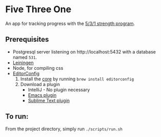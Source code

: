 # Five Three One
An app for tracking progress with the [5/3/1 strength program](https://www.t-nation.com/workouts/531-how-to-build-pure-strength).

## Prerequisites
- Postgresql server listening on http://localhost:5432 with a database named `531`.
- [Leiningen](http://leiningen.org/)
- Node, for compiling css
- [EditorConfig](http://editorconfig.org)
	1. Install the [core](https://github.com/editorconfig/editorconfig-core-c) by running `brew install editorconfig`
	2. Download a plugin
		- IntelliJ - No plugin necessary
		- [Emacs plugin](https://github.com/editorconfig/editorconfig-emacs#readme)
		- [Sublime Text plugin](https://github.com/sindresorhus/editorconfig-sublime#readme)

## To run:
From the project directory, simply run `./scripts/run.sh`
